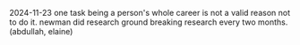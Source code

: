 2024-11-23
one task being a person's whole career is not a valid reason not to do it. newman did research ground breaking research every two months. (abdullah, elaine)